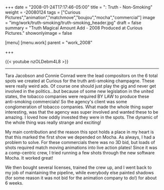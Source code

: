 +++
date = "2008-01-24T17:17:46-05:00"
title = ": Truth - Non-Smoking"
weight = -20080124
tags = ["Curious Pictures","animation","matchmove","boujou","mocha","commercial"]
image = "img/work/truth-smoking/truth-smoking_header.jpg"
draft = false
summary = "Truth Magical Amount Add - 2008 Produced at Curious Pictures."
showonlyimage = false

[menu]
  [menu.work]
    parent = "work_2008"

+++

{{< youtube nzOLDebm4L8 >}}

---


Tara Jacobson and Connie Conrad were the lead compositors on the 6 total spots we created at Curious for the truth anti-smoking champagne.
These were really weird ads. Of course one should just play the gig and never get involved in the politics...but because of some new legislation in the united states, the tobacco companies were required BY LAW to produce these anti-smoking commercials! So the agency's client was some conglomeration of tobacco companies. What made the whole thing super interesting, was that the agency was super involved and wanted these to be amazing. I loved how oddly invested they were in the spots. The dynamic of the whole thing was really strange and exciting!

My main contribution and the reason this spot holds a place in my heart is that this marked the first show we depended on Mocha. As always, I had a problem to solve. For these commercials there was no 3D bid, but loads of shots required match moving animations into live action plates! Since it was a comp-centric crew, I tried running a few shots through the new software Mocha.  It worked great!

We then bought several licenses, trained the crew up, and I went back to my job of maintaining the pipeline, while everybody else painted shadows (for some reason it was not bid for the animation company to do!) for about 6 weeks.
